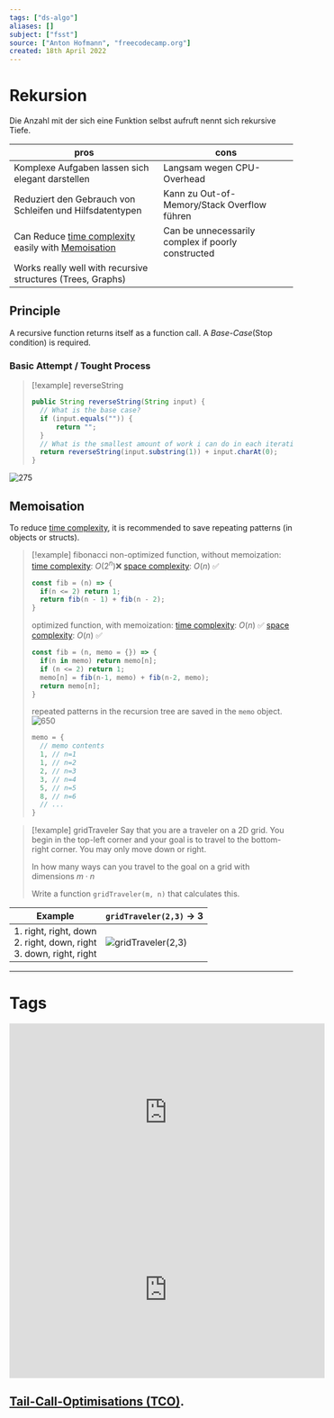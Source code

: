 ```yaml
---
tags: ["ds-algo"]
aliases: []
subject: ["fsst"]
source: ["Anton Hofmann", "freecodecamp.org"]
created: 18th April 2022
---
```


# Rekursion

Die Anzahl mit der sich eine Funktion selbst aufruft nennt sich rekursive Tiefe.

| pros                                                                                            | cons                                               |
| ----------------------------------------------------------------------------------------------- | -------------------------------------------------- |
| Komplexe Aufgaben lassen sich elegant darstellen                                                | Langsam wegen CPU-Overhead                         |
| Reduziert den Gebrauch von Schleifen und Hilfsdatentypen                                        | Kann zu Out-of-Memory/Stack Overflow führen        | 
| Can Reduce [time complexity](O-Notation.md) easily with [Memoisation](Rekursion.md#Memoisation) | Can be unnecessarily complex if poorly constructed |
| Works really well with recursive structures (Trees, Graphs)                                     |                                                    |

## Principle

A recursive function returns itself as a function call. A *Base-Case*(Stop condition) is required.

### Basic Attempt / Tought Process

> [!example] reverseString
>
> ```java
> public String reverseString(String input) {
> 	// What is the base case?
> 	if (input.equals("")) {
> 		return ""; 
> 	}
> 	// What is the smallest amount of work i can do in each iteration?
> 	return reverseString(input.substring(1)) + input.charAt(0);
> }
> ```

![275](reverseString_callStack.svg)

## Memoisation

To reduce [time complexity](O-Notation.md), it is recommended to save repeating patterns (in objects or structs).

> [!example] fibonacci
> non-optimized function, without memoization:
> [time complexity](O-Notation.md): $O(2^{n})$❌
> [space complexity](O-Notation.md): $O(n)$ ✅
>
> ``` js
> const fib = (n) => {
> 	if(n <= 2) return 1;
> 	return fib(n - 1) + fib(n - 2);
> }
> ```
>
> optimized function, with memoization:
> [time complexity](O-Notation.md): $O(n)$ ✅
> [space complexity](O-Notation.md): $O(n)$ ✅
>
> ```js
> const fib = (n, memo = {}) => {
> 	if(n in memo) return memo[n];
> 	if (n <= 2) return 1;
> 	memo[n] = fib(n-1, memo) + fib(n-2, memo);
> 	return memo[n];
> }
> ```
> 
> repeated patterns in the recursion tree are saved in the `memo` object.
> ![650](fib_tree.svg)
> 
> ``` js
> memo = {
> 	// memo contents
> 	1, // n=1 
> 	1, // n=2
> 	2, // n=3
> 	3, // n=4
> 	5, // n=5
> 	8, // n=6
> 	// ...
> }
> ```

> [!example] gridTraveler
> Say that you are a traveler on a 2D grid. You begin in the top-left corner and your goal is to travel to the bottom-right corner. You may only move down or right.
> 
> In how many ways can you travel to the goal on a grid with dimensions $m\cdot n$
> 
> Write a function `gridTraveler(m, n)` that calculates this.


|**Example**|`gridTraveler(2,3)` $\rightarrow$ 3 |
|-|-|
| 1. right, right, down<br> 2. right, down, right <br> 3. down, right, right<br>|![gridTraveler(2,3)](gridTraveler(2,3).svg) |

---
# Tags
<iframe width="560" height="315" src="https://www.youtube.com/embed/oBt53YbR9Kk" title="YouTube video player" frameborder="0" allow="accelerometer; autoplay; clipboard-write; encrypted-media; gyroscope; picture-in-picture" allowfullscreen></iframe>

<iframe width="560" height="315" src="https://www.youtube.com/embed/IJDJ0kBx2LM" title="YouTube video player" frameborder="0" allow="accelerometer; autoplay; clipboard-write; encrypted-media; gyroscope; picture-in-picture" allowfullscreen></iframe>

## [Tail-Call-Optimisations (TCO)](https://stackoverflow.com/questions/310974/what-is-tail-call-optimization).
